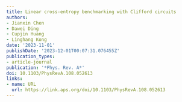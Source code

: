 ```yaml
---
title: Linear cross-entropy benchmarking with Clifford circuits
authors:
- Jianxin Chen
- Dawei Ding
- Cupjin Huang
- Linghang Kong
date: '2023-11-01'
publishDate: '2023-12-01T00:07:31.076455Z'
publication_types:
- article-journal
publication: '*Phys. Rev. A*'
doi: 10.1103/PhysRevA.108.052613
links:
- name: URL
  url: https://link.aps.org/doi/10.1103/PhysRevA.108.052613
---
```

